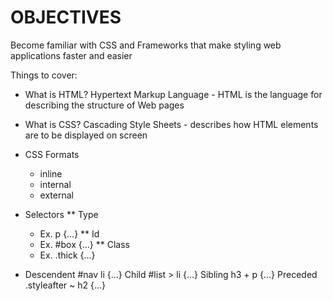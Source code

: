 # OBJECTIVES

Become familiar with CSS and Frameworks that make styling web applications faster and easier

Things to cover:

* What is HTML?
Hypertext Markup Language - HTML is the language for describing the structure of Web pages

* What is CSS?
Cascading Style Sheets - describes how HTML elements are to be displayed on screen

* CSS Formats
  - inline
  - internal
  - external

* Selectors
  ** Type
    - Ex. p {…}
  ** Id
    - Ex. #box {…}
  ** Class
    - Ex. .thick {…}

* Descendent
#nav li {…}
Child
#list > li {…}
Sibling
h3 + p {…}
Preceded
.styleafter ~ h2 {…}
